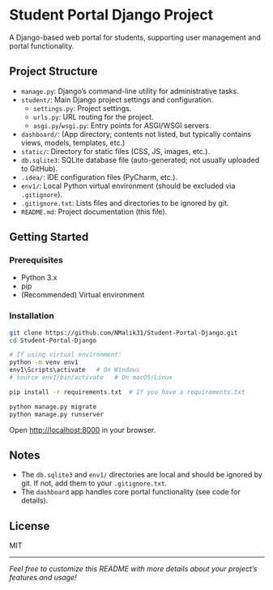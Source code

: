 # Student Portal Django Project

A Django-based web portal for students, supporting user management and portal functionality.

## Project Structure

- `manage.py`: Django’s command-line utility for administrative tasks.
- `student/`: Main Django project settings and configuration.
  - `settings.py`: Project settings.
  - `urls.py`: URL routing for the project.
  - `asgi.py`/`wsgi.py`: Entry points for ASGI/WSGI servers.
- `dashboard/`: (App directory; contents not listed, but typically contains views, models, templates, etc.)
- `static/`: Directory for static files (CSS, JS, images, etc.).
- `db.sqlite3`: SQLite database file (auto-generated; not usually uploaded to GitHub).
- `.idea/`: IDE configuration files (PyCharm, etc.).
- `env1/`: Local Python virtual environment (should be excluded via `.gitignore`).
- `.gitignore.txt`: Lists files and directories to be ignored by git.
- `README.md`: Project documentation (this file).

## Getting Started

### Prerequisites

- Python 3.x
- pip
- (Recommended) Virtual environment

### Installation

```bash
git clone https://github.com/NMalik31/Student-Portal-Django.git
cd Student-Portal-Django

# If using virtual environment:
python -m venv env1
env1\Scripts\activate   # On Windows
# source env1/bin/activate   # On macOS/Linux

pip install -r requirements.txt  # If you have a requirements.txt

python manage.py migrate
python manage.py runserver
```

Open [http://localhost:8000](http://localhost:8000) in your browser.

## Notes

- The `db.sqlite3` and `env1/` directories are local and should be ignored by git. If not, add them to your `.gitignore.txt`.
- The `dashboard` app handles core portal functionality (see code for details).

## License

MIT

---

*Feel free to customize this README with more details about your project’s features and usage!*

